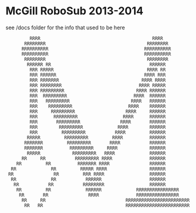 McGill RoboSub 2013-2014
===================

see /docs folder for the info that used to be here


             RRRR                                          RRRR                  
           RRRRRRRR                                      RRRRRRRR                
          RRRRRRRRRR                                    RRRRRRRRRR               
          RRRRRRRRRR                                    RRRRRRRRRR               
           RRRRRRRR                                      RRRRRRRR                
            RRRRRR RR                                     RRRRRR                 
             RRR RRRRR                                   RRRR RR                
             RRR RRRRRR                                 RRRR RRR                
             RRR RRRRRRR                               RRRR RRRR                
             RRR RRRRRRRR                             RRRR RRRRR                
             RRR RRRRRRRRR                           RRRR RRRRRR                
             RRR  RRRRRRRRR                         RRRR  RRRRRR                
             RRR   RRRRRRRRR                       RRRR   RRRRRR           
             RRR    RRRRRRRRR                     RRRR    RRRRRR                
             RRR     RRRRRRRRR                   RRRR     RRRRRR                
             RRR      RRRRRRRRR                 RRRR      RRRRRR                
             RRR       RRRRRRRRR               RRRR       RRRRRR                
             RRR        RRRRRRRRR             RRRR        RRRRRR                
             RRR         RRRRRRRRR           RRRR         RRRRRR               
            RRRRR         RRRRRRRRR         RRRR          RRRRRR                
           RRRRRRR         RRRRRRRRR       RRRR           RRRRRR                
           RRRRRRR          RRRRRRRRR     RRRR            RRRRRR                
            RRRRR            RRRRRRRRR   RRRR             RRRRRR                
          RR     RR           RRRRRRRRR RRRR              RRRRRR               
        RR         RR          RRRRRRR RRRR               RRRRRR              
      RR             RR         RRRRR RRRR                RRRRRR                
     RR               RR         RRR RRRR                 RRRRRR                
      RR             RR           RRRRRR                  RRRRRR                
       RR           RR           RRRRRRRR                 RRRRRR             
        RR         RR             RRRRRR             RRRRRRRRRRRRRRRR            
         RR       RR               RRRR              RRRRRRRRRRRRRRRR        
          RR     RR                              RRRRRRRRRRRRRRRRRRRRRRRR         
           RR   RR                               RRRRRRRRRRRRRRRRRRRRRRRR 
